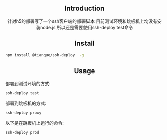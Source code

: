 <h2 align="center">Introduction</h2>
<div align="center">
  针对h5的部署写了一个ssh客户端的部署脚本
  目前测试环境和跳板机上均没有安装node.js
  所以还是需要使用ssh-deploy test命令
</div>
<h2 align="center">Install</h2>

```bash
npm install @tianque/ssh-deploy  -g
```

<h2 align="center">Usage</h2>

部署到测试环境的方式:
```bash
ssh-deploy test
```

部署到跳板机的方式:
```bash
ssh-deploy proxy
```


以下是在跳板机上运行的命令:
```bash
ssh-deploy prod
```